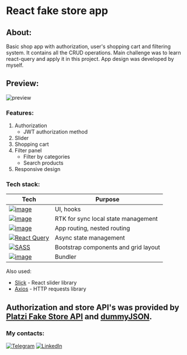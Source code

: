 # React fake store app

## About:

Basic shop app with authorization, user's shopping cart and filtering system.
It contains all the CRUD operations. Main challenge was to learn react-query and apply it in this project.
App design was developed by myself.

## Preview:

![preview](https://i.ibb.co/44WzWYR/app-preview.png)

### Features:

1. Authorization
   - JWT authorization method
2. Slider
3. Shopping cart
4. Filter panel
   - Filter by categories
   - Search products
5. Responsive design

### Tech stack:

| Tech                                                                                                                                                            | Purpose                              |
| --------------------------------------------------------------------------------------------------------------------------------------------------------------- | ------------------------------------ |
| [![image](https://img.shields.io/badge/React-20232A?style=for-the-badge&logo=react&logoColor=61DAFB)](https://react.dev/)                                       | UI, hooks                            |
| [![image](https://img.shields.io/badge/Redux-593D88?style=for-the-badge&logo=redux&logoColor=white)](https://redux-toolkit.js.org/)                             | RTK for sync local state management  |
| [![image](https://img.shields.io/badge/React_Router-CA4245?style=for-the-badge&logo=react-router&logoColor=white)](https://reactrouter.com/en/main)             | App routing, nested routing          |
| [![React Query](https://img.shields.io/badge/-React%20Query-FF4154?style=for-the-badge&logo=react%20query&logoColor=white)](https://tanstack.com/query/latest/) | Async state management               |
| [![SASS](https://img.shields.io/badge/SASS-hotpink.svg?style=for-the-badge&logo=SASS&logoColor=white)](https://sass-lang.com/)                                  | Bootstrap components and grid layout |
| [![image](https://img.shields.io/badge/Vite-B73BFE?style=for-the-badge&logo=vite&logoColor=FFD62E)](https://vitejs.dev/)                                        | Bundler                              |

Also used:

- [Slick](https://react-slick.neostack.com/docs/get-started/) - React slider library
- [Axios](https://axios-http.com/ru/) - HTTP requests library

## Authorization and store API's was provided by [Platzi Fake Store API](https://fakeapi.platzi.com/) and [dummyJSON](https://dummyjson.com/).

### My contacts:

[![Telegram](https://img.shields.io/badge/Telegram-2CA5E0?style=for-the-badge&logo=telegram&logoColor=white)](https://t.me/andsailor)
[![LinkedIn](https://img.shields.io/badge/linkedin-%230077B5.svg?style=for-the-badge&logo=linkedin&logoColor=white)](https://www.linkedin.com/in/andrii-potapov-20279528a/)
